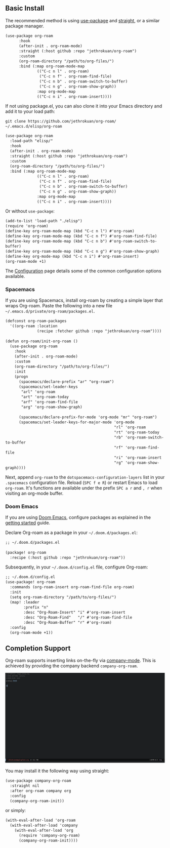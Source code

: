 ## Basic Install
The recommended method is using [use-package][use-package] and
[straight][straight], or a similar package manager.

```emacs-lisp
(use-package org-roam
      :hook 
      (after-init . org-roam-mode)
      :straight (:host github :repo "jethrokuan/org-roam")
      :custom
      (org-roam-directory "/path/to/org-files/")
      :bind (:map org-roam-mode-map
              (("C-c n l" . org-roam)
               ("C-c n f" . org-roam-find-file)
               ("C-c n b" . org-roam-switch-to-buffer)
               ("C-c n g" . org-roam-show-graph))
              :map org-mode-map
              (("C-c n i" . org-roam-insert))))
```

If not using package.el, you can also clone it into your Emacs
directory and add it to your load path:

```
git clone https://github.com/jethrokuan/org-roam/ ~/.emacs.d/elisp/org-roam
```

```emacs-lisp
(use-package org-roam
  :load-path "elisp/"
  :hook
  (after-init . org-roam-mode)
  :straight (:host github :repo "jethrokuan/org-roam")
  :custom
  (org-roam-directory "/path/to/org-files/")
  :bind (:map org-roam-mode-map
              (("C-c n l" . org-roam)
               ("C-c n f" . org-roam-find-file)
               ("C-c n b" . org-roam-switch-to-buffer)
               ("C-c n g" . org-roam-show-graph))
              :map org-mode-map
              (("C-c n i" . org-roam-insert))))
```

Or without `use-package`:

```emacs-lisp
(add-to-list 'load-path "./elisp")
(require 'org-roam)
(define-key org-roam-mode-map (kbd "C-c n l") #'org-roam)
(define-key org-roam-mode-map (kbd "C-c n f") #'org-roam-find-file)
(define-key org-roam-mode-map (kbd "C-c n b") #'org-roam-switch-to-buffer)
(define-key org-roam-mode-map (kbd "C-c n g") #'org-roam-show-graph)
(define-key org-mode-map (kbd "C-c n i") #'org-roam-insert)
(org-roam-mode +1)
```

The [Configuration](configuration.md) page details some of the common
configuration options available.

[use-package]: https://github.com/jwiegley/use-package
[straight]: https://github.com/raxod502/straight.el

### Spacemacs
If you are using Spacemacs, install org-roam by creating a simple
layer that wraps Org-roam. Paste the following into a new file
`~/.emacs.d/private/org-roam/packages.el`.

```emacs-lisp
(defconst org-roam-packages
  '((org-roam :location
              (recipe :fetcher github :repo "jethrokuan/org-roam"))))

(defun org-roam/init-org-roam ()
  (use-package org-roam
    :hook
    (after-init . org-roam-mode)
    :custom
    (org-roam-directory "/path/to/org-files/")
    :init
    (progn
      (spacemacs/declare-prefix "ar" "org-roam")
      (spacemacs/set-leader-keys
       "arl" 'org-roam
       "art" 'org-roam-today
       "arf" 'org-roam-find-file
       "arg" 'org-roam-show-graph)

      (spacemacs/declare-prefix-for-mode 'org-mode "mr" "org-roam")
      (spacemacs/set-leader-keys-for-major-mode 'org-mode
                                                "rl" 'org-roam
                                                "rt" 'org-roam-today
                                                "rb" 'org-roam-switch-to-buffer
                                                "rf" 'org-roam-find-file
                                                "ri" 'org-roam-insert
                                                "rg" 'org-roam-show-graph))))
```

Next, append `org-roam` to the `dotspacemacs-configuration-layers`
list in your `.spacemacs` configuration file. Reload (`SPC f e R`) or
restart Emacs to load `org-roam`. It's functions are available under
the prefix `SPC a r` and `, r` when visiting an org-mode buffer.

### Doom Emacs

If you are using [Doom Emacs](https://github.com/hlissner/doom-emacs), configure packages as explained in the [getting started](https://github.com/hlissner/doom-emacs/blob/develop/docs/getting_started.org#configuring-packages) guide. 

Declare Org-roam as a package in your `~/.doom.d/packages.el`:

```elisp
;; ~/.doom.d/packages.el

(package! org-roam
  :recipe (:host github :repo "jethrokuan/org-roam"))
```

Subsequently, in your `~/.doom.d/config.el` file, configure Org-roam:

```elisp
;; ~/.doom.d/config.el
(use-package! org-roam
  :commands (org-roam-insert org-roam-find-file org-roam)
  :init 
  (setq org-roam-directory "/path/to/org-files/")
  (map! :leader 
        :prefix "n"
        :desc "Org-Roam-Insert" "i" #'org-roam-insert
        :desc "Org-Roam-Find"   "/" #'org-roam-find-file
        :desc "Org-Roam-Buffer" "r" #'org-roam)
  :config
  (org-roam-mode +1))
```

## Completion Support

Org-roam supports inserting links on-the-fly via [company-mode](http://company-mode.github.io/). This is achieved by providing the company backend `company-org-roam`.

![company-org-roam](images/company-org-roam.gif)

You may install it the following way using straight:

```emacs-lisp
(use-package company-org-roam
  :straight nil
  :after org-roam company org
  :config
  (company-org-roam-init))
```

or simply:

```emacs-lisp
(with-eval-after-load 'org-roam
  (with-eval-after-load 'company
    (with-eval-after-load 'org
      (require 'company-org-roam)
      (company-org-roam-init))))
```
